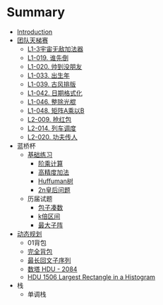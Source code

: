 # Summary

* [Introduction](README.md)
* [团队天梯赛](chapter1.md)
  * [L1-3宇宙无敌加法器](chapter1/l1-3yu-zhou-wu-di-jia-fa-qi.md)
  * [L1-019. 谁先倒](chapter1/tian-ti-sai-l1-019-shui-xian-dao.md)
  * [L1-020. 帅到没朋友](chapter1/l1-020-shuai-dao-mei-peng-you.md)
  * [L1-033. 出生年](chapter1/l1-033-chu-sheng-nian.md)
  * [L1-039. 古风排版](chapter1/l1-039-gu-feng-pai-ban.md)
  * [L1-042. 日期格式化](chapter1/l1-042-ri-qi-ge-shi-hua.md)
  * [L1-046. 整除光棍](chapter1/l1-046-zheng-chu-guang-gun.md)
  * [L1-048. 矩阵A乘以B](chapter1/l1-048-ju-zhen-a-cheng-yi-b.md)
  * [L2-009. 抢红包](chapter1/l2-009-qiang-hong-bao.md)
  * [L2-014. 列车调度](chapter1/l2-014-lie-che-diao-du.md)
  * [L2-020. 功夫传人](chapter1/l2-020-gong-fu-chuan-ren.md)
* 蓝桥杯
  * [基础练习](ji-chu-lian-xi.md)
    * [阶乘计算](ji-chu-lian-xi/jie-cheng-ji-suan.md)
    * [高精度加法](ji-chu-lian-xi/gao-jing-du-jia-fa.md)
    * [Huffuman树](ji-chu-lian-xi/huffumanshu.md)
    * [2n皇后问题](ji-chu-lian-xi/2nhuang-hou-wen-ti.md)
  * 历届试题
    * [包子凑数](bao-zi-cou-shu.md)
    * [k倍区间](kbei-qu-jian.md)
    * [最大子阵](zui-da-zi-zhen.md)
* [动态规划](dong-tai-gui-hua.md)
  * 01背包
  * [完全背包](dong-tai-gui-hua/wan-quan-bei-bao.md)
  * [最长回文子序列](dong-tai-gui-hua/zui-chang-hui-wen-zi-xu-lie.md)
  * [数塔 HDU - 2084](dong-tai-gui-hua/shu-ta-hdu-2084.md)
  * [HDU 1506 Largest Rectangle in a Histogram](dong-tai-gui-hua/hdu-1506-largest-rectangle-in-a-histogram.md)
* 栈
  * 单调栈

